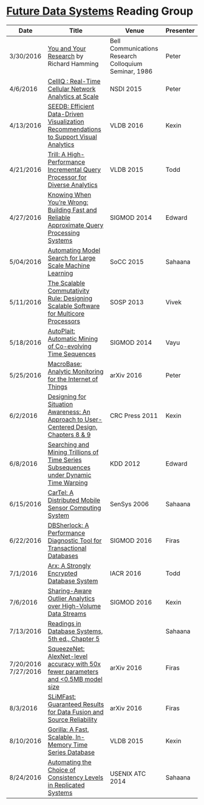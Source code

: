 # [Future Data Systems](http://futuredata.stanford.edu/) Reading Group

| Date          | Title         | Venue | Presenter |
| ------------- |---------------|-------|-----------|
| 3/30/2016 | [You and Your Research](http://www.cs.virginia.edu/~robins/YouAndYourResearch.html) by Richard Hamming | Bell Communications Research Colloquium Seminar, 1986 | Peter |
| 4/6/2016 | [CellIQ : Real-Time Cellular Network Analytics at Scale](https://www.usenix.org/system/files/conference/nsdi15/nsdi15-paper-iyer.pdf) | NSDI 2015 | Peter |
| 4/13/2016 | [SEEDB: Efficient Data-Driven Visualization Recommendations to Support Visual Analytics](http://www.vldb.org/pvldb/vol8/p2182-vartak.pdf) | VLDB 2016 | Kexin |
| 4/21/2016 | [Trill: A High-Performance Incremental Query Processor for Diverse Analytics](http://www.vldb.org/pvldb/vol8/p401-chandramouli.pdf) | VLDB 2015 | Todd |
| 4/27/2016 | [Knowing When You’re Wrong: Building Fast and Reliable Approximate Query Processing Systems](https://www.cs.berkeley.edu/~sameerag/mod282-agarwal.pdf) | SIGMOD 2014 | Edward |
| 5/04/2016 | [Automating Model Search for Large Scale Machine Learning](https://amplab.cs.berkeley.edu/wp-content/uploads/2015/07/163-sparks.pdf) | SoCC 2015 | Sahaana | 
| 5/11/2016 | [The Scalable Commutativity Rule: Designing Scalable Software for Multicore Processors](https://people.csail.mit.edu/nickolai/papers/clements-sc.pdf) | SOSP 2013 | Vivek |
| 5/18/2016 | [AutoPlait: Automatic Mining of Co-evolving Time Sequences](http://www.cs.cmu.edu/~christos/PUBLICATIONS/14-sigmod-autoplait.pdf) | SIGMOD 2014 | Vayu |
| 5/25/2016 | [MacroBase: Analytic Monitoring for the Internet of Things](arxiv.org/pdf/1603.00567.pdf) | arXiv 2016 | Peter |
| 6/2/2016 | [Designing for Situation Awareness: An Approach to User-Centered Design, Chapters 8 & 9](https://www.crcpress.com/Designing-for-Situation-Awareness-An-Approach-to-User-Centered-Design/Endsley/p/book/9781420063554) | CRC Press 2011 | Kexin |
| 6/8/2016 | [Searching and Mining Trillions of Time Series Subsequences under Dynamic Time Warping](http://www.cs.ucr.edu/~eamonn/SIGKDD_trillion.pdf) | KDD 2012 | Edward |
| 6/15/2016 | [CarTel: A Distributed Mobile Sensor Computing System ](http://inat.lcs.mit.edu/papers/cartel-sensys06.pdf) | SenSys 2006 | Sahaana |
| 6/22/2016 | [DBSherlock: A Performance Diagnostic Tool for Transactional Databases](https://web.eecs.umich.edu/~mozafari/php/data/uploads/sigmod_2016.pdf) | SIGMOD 2016 | Firas |
| 7/1/2016 | [Arx: A Strongly Encrypted Database System](http://eprint.iacr.org/2016/591.pdf) | IACR 2016 | Todd |
| 7/6/2016 | [Sharing-Aware Outlier Analytics over High-Volume Data Streams](http://dl.acm.org/citation.cfm?id=2882920) | SIGMOD 2016 | Kexin |
| 7/13/2016 | [Readings in Database Systems, 5th ed., Chapter 5](http://www.redbook.io/ch5-dataflow.html) |  | Sahaana |
| 7/20/2016 7/27/2016 | [SqueezeNet: AlexNet-level accuracy with 50x fewer parameters and <0.5MB model size](https://arxiv.org/pdf/1602.07360v3.pdf) | arXiv 2016 | Firas |
| 8/3/2016 | [SLiMFast: Guaranteed Results for Data Fusion and Source Reliability](http://arxiv.org/abs/1512.06474) | arXiv 2016 | Firas |
| 8/10/2016 | [Gorilla: A Fast, Scalable, In-Memory Time Series Database](http://www.vldb.org/pvldb/vol8/p1816-teller.pdf) | VLDB 2015 | Kexin |
| 8/24/2016 | [Automating the Choice of Consistency Levels in Replicated Systems](https://www.usenix.org/system/files/conference/atc14/atc14-paper-li_cheng.pdf) | USENIX ATC 2014 | Sahaana |
